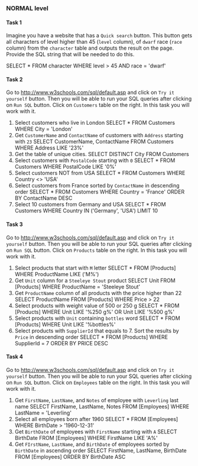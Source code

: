 
### NORMAL level

#### Task 1

Imagine you have a website that has a `Quick search` button. This button gets all characters of level higher than 45 (`level` column), of `dwarf` race (`race` column) from the `character` table and outputs the result on the page. Provide the SQL string that will be needed to do this.

SELECT * FROM character WHERE level > 45 AND race = 'dwarf' 

#### Task 2

Go to http://www.w3schools.com/sql/default.asp and click on `Try it yourself` button. Then you will be able to run your SQL queries after clicking on `Run SQL` button. Click on `Customers` table on the right. In this task you will work with it.

1. Select customers who live in London 
SELECT * FROM Customers WHERE City = 'London'
2. Get `CustomerName` and `ContactName` of customers with `Address` starting with `23`
SELECT CustomerName, ContactName FROM Customers WHERE Address LIKE '23%'
3. Get the table of unique cities.
SELECT DISTINCT City FROM Customers
4. Select customers with `PostalCode` starting with `0`
SELECT * FROM Customers WHERE PostalCode LIKE '0%'
5. Select customers NOT from USA
SELECT * FROM Customers WHERE Country <> 'USA'
6. Select customers from France sorted by `ContactName` in descending order
SELECT * FROM Customers WHERE Country = 'France' ORDER BY ContactName DESC
7. Select 10 customers from Germany and USA
SELECT * FROM Customers WHERE Country IN ('Germany', 'USA') LIMIT 10

#### Task 3

Go to http://www.w3schools.com/sql/default.asp and click on `Try it yourself` button. Then you will be able to run your SQL queries after clicking on `Run SQL` button. Click on `Products` table on the right. In this task you will work with it.

1. Select products that start with `M` letter
SELECT * FROM [Products] WHERE ProductName LIKE ('M%')
2. Get `Unit` column for a `Steeleye Stout` product
SELECT Unit FROM [Products] WHERE ProductName = 'Steeleye Stout'
3. Get `ProductName` column of all products with the price higher than 22
SELECT ProductName FROM [Products] WHERE Price > 22
4. Select products with weight value of 500 or 250 g
SELECT * FROM [Products] WHERE Unit LIKE '%250 g%' OR Unit LIKE '%500 g%'
5. Select products with `Unit` containing `bottles` word
SELECT * FROM [Products] WHERE Unit LIKE '%bottles%'
6. Select products with `SupplierId` that equals to 7. Sort the results by `Price` in descending order
SELECT * FROM [Products] WHERE SupplierId = 7 ORDER BY PRICE DESC

#### Task 4

Go to http://www.w3schools.com/sql/default.asp and click on `Try it yourself` button. Then you will be able to run your SQL queries after clicking on `Run SQL` button. Click on `Employees` table on the right. In this task you will work with it.

1. Get `FirstName`, `LastName`, and `Notes` of employee with `Leverling` last name
SELECT FirstName, LastName, Notes FROM [Employees] WHERE LastName = 'Leverling'
2. Select all employees born after 1960
SELECT * FROM [Employees] WHERE BirthDate > '1960-12-31'
3. Get `BirthDate` of employees with `FirstName` starting with `A`
SELECT BirthDate FROM [Employees] WHERE FirstName LIKE 'A%'
4. Get `FIrstName`, `LastName`, and `BirthDate` of employees sorted by `BirthDate` in ascending order
SELECT FirstName, LastName, BirthDate FROM [Employees] ORDER BY BirthDate ASC
